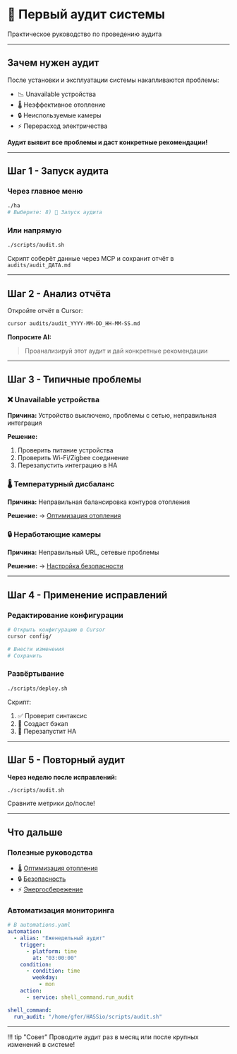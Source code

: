 # 🔬 Первый аудит системы

Практическое руководство по проведению аудита

---

## Зачем нужен аудит

После установки и эксплуатации системы накапливаются проблемы:

- 📉 Unavailable устройства
- 🌡️ Неэффективное отопление
- 🔒 Неиспользуемые камеры
- ⚡ Перерасход электричества

**Аудит выявит все проблемы и даст конкретные рекомендации!**

---

## Шаг 1 - Запуск аудита

### Через главное меню

```bash
./ha
# Выберите: 8) 🔬 Запуск аудита
```

### Или напрямую

```bash
./scripts/audit.sh
```

Скрипт соберёт данные через MCP и сохранит отчёт в `audits/audit_ДАТА.md`

---

## Шаг 2 - Анализ отчёта

Откройте отчёт в Cursor:

```bash
cursor audits/audit_YYYY-MM-DD_HH-MM-SS.md
```

**Попросите AI:**
> Проанализируй этот аудит и дай конкретные рекомендации

---

## Шаг 3 - Типичные проблемы

### ❌ Unavailable устройства

**Причина:** Устройство выключено, проблемы с сетью, неправильная интеграция

**Решение:**

1. Проверить питание устройства
2. Проверить Wi-Fi/Zigbee соединение
3. Перезапустить интеграцию в HA

### 🌡️ Температурный дисбаланс

**Причина:** Неправильная балансировка контуров отопления

**Решение:**
→ [Оптимизация отопления](heating-optimization.md)

### 🔒 Неработающие камеры

**Причина:** Неправильный URL, сетевые проблемы

**Решение:**
→ [Настройка безопасности](security.md)

---

## Шаг 4 - Применение исправлений

### Редактирование конфигурации

```bash
# Открыть конфигурацию в Cursor
cursor config/

# Внести изменения
# Сохранить
```

### Развёртывание

```bash
./scripts/deploy.sh
```

Скрипт:
1. ✅ Проверит синтаксис
2. 💾 Создаст бэкап
3. 🚀 Перезапустит HA

---

## Шаг 5 - Повторный аудит

**Через неделю после исправлений:**

```bash
./scripts/audit.sh
```

Сравните метрики до/после!

---

## Что дальше

### Полезные руководства

- 🌡️ [Оптимизация отопления](heating-optimization.md)
- 🔒 [Безопасность](security.md)
- ⚡ [Энергосбережение](../examples/energy.md)

### Автоматизация мониторинга

```yaml
# В automations.yaml
automation:
  - alias: "Еженедельный аудит"
    trigger:
      - platform: time
        at: "03:00:00"
    condition:
      - condition: time
        weekday:
          - mon
    action:
      - service: shell_command.run_audit

shell_command:
  run_audit: "/home/gfer/HASSio/scripts/audit.sh"
```

---

!!! tip "Совет"
    Проводите аудит раз в месяц или после крупных изменений в системе!
